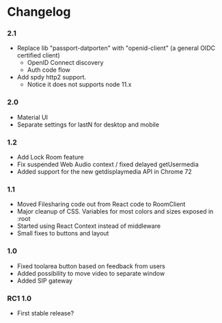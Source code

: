 # Changelog

### 2.1
* Replace lib "passport-datporten" with "openid-client" (a general OIDC certified client)
  - OpenID Connect discovery
  - Auth code flow
* Add spdy http2 support.
  - Notice it does not supports node 11.x

### 2.0
* Material UI
* Separate settings for lastN for desktop and mobile

### 1.2
* Add Lock Room feature
* Fix suspended Web Audio context / fixed delayed getUsermedia
* Added support for the new getdisplaymedia API in Chrome 72

### 1.1
* Moved Filesharing code out from React code to RoomClient
* Major cleanup of CSS. Variables for most colors and sizes exposed in :root
* Started using React Context instead of middleware
* Small fixes to buttons and layout

### 1.0
* Fixed toolarea button based on feedback from users
* Added possibility to move video to separate window
* Added SIP gateway

### RC1 1.0
* First stable release?

